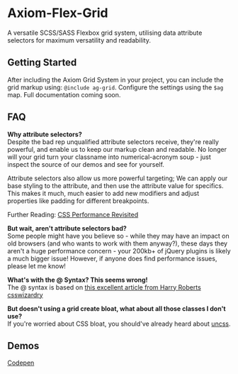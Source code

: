 # Axiom-Flex-Grid
A versatile SCSS/SASS Flexbox grid system, utilising data attribute selectors for maximum versatility and readability.

## Getting Started
After including the Axiom Grid System in your project, you can include the grid markup using: `@include ag-grid`. Configure the settings using the `$ag` map. Full documentation coming soon.

## FAQ
**Why attribute selectors?**  
Despite the bad rep unqualified attribute selectors receive, they're really powerful, and enable us to keep our markup clean and readable. No longer will your grid turn your classname into numerical-acronym soup - just inspect the source of our demos and see for yourself.

Attribute selectors also allow us more powerful targeting; We can apply our base styling to the attribute, and then use the attribute value for specifics. This makes it much, much easier to add new modifiers and adjust properties like padding for different breakpoints.

Further Reading: [CSS Performance Revisited](https://benfrain.com/css-performance-revisited-selectors-bloat-expensive-styles/)

**But wait, aren't attribute selectors bad?**  
Some people might have you believe so - while they may have an impact on old browsers (and who wants to work with them anyway?), these days they aren't a huge performance concern - your 200kb+ of jQuery plugins is likely a much bigger issue! However, if anyone does find performance issues, please let me know!

**What's with the @ Syntax? This seems wrong!**  
The @ syntax is based on [this excellent article from Harry Roberts csswizardry](http://csswizardry.com/2015/08/bemit-taking-the-bem-naming-convention-a-step-further/)

**But doesn't using a grid create bloat, what about all those classes I don't use?**  
If you're worried about CSS bloat, you should've already heard about [uncss](https://github.com/giakki/uncss).

## Demos
[Codepen](http://codepen.io/SudoCat/full/wzBzoG/)
